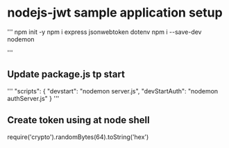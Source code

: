 # nodejs-jwt sample application setup 

'''
    npm init -y
    npm i express jsonwebtoken dotenv
    npm i --save-dev nodemon

'''

##  Update package.js  tp start 
'''
    "scripts": { 
        "devstart": "nodemon server.js",
        "devStartAuth": "nodemon authServer.js"
    }
'''


## Create token using at node shell
require('crypto').randomBytes(64).toString('hex')

